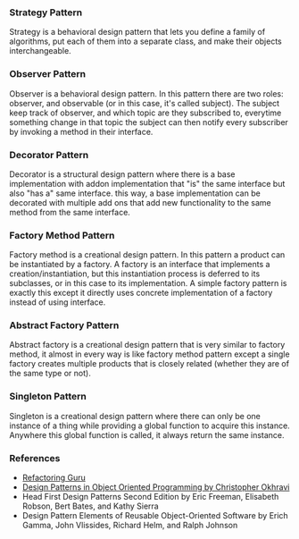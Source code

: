 ### Strategy Pattern

Strategy is a behavioral design pattern that lets you define a family of algorithms, put each of them into a separate class, and make their objects interchangeable.

### Observer Pattern

Observer is a behavioral design pattern. In this pattern there are two roles: observer, and observable (or in this case, it's called subject). The subject keep track of observer, and which topic are they subscribed to, everytime something change in that topic the subject can then notify every subscriber by invoking a method in their interface.

### Decorator Pattern

Decorator is a structural design pattern where there is a base implementation with addon implementation that "is" the same interface but also "has a" same interface. this way, a base implementation can be decorated with multiple add ons that add new functionality to the same method from the same interface.

### Factory Method Pattern

Factory method is a creational design pattern. In this pattern a product can be instantiated by a factory. A factory is an interface that implements a creation/instantiation, but this instantiation process is deferred to its subclasses, or in this case to its implementation. A simple factory pattern is exactly this except it directly uses concrete implementation of a factory instead of using interface. 

### Abstract Factory Pattern

Abstract factory is a creational design pattern that is very similar to factory method, it almost in every way is like factory method pattern except a single factory creates multiple products that is closely related (whether they are of the same type or not).

### Singleton Pattern

Singleton is a creational design pattern where there can only be one instance of a thing while providing a global function to acquire this instance. Anywhere this global function is called, it always return the same instance.

### References

- [Refactoring Guru](https://refactoring.guru/)
- [Design Patterns in Object Oriented Programming by Christopher Okhravi](https://www.youtube.com/playlist?list=PLrhzvIcii6GNjpARdnO4ueTUAVR9eMBpc)
- Head First Design Patterns Second Edition by Eric Freeman, Elisabeth Robson, Bert Bates, and Kathy Sierra
- Design Pattern Elements of Reusable Object-Oriented Software by Erich Gamma, John Vlissides, Richard Helm, and Ralph Johnson
